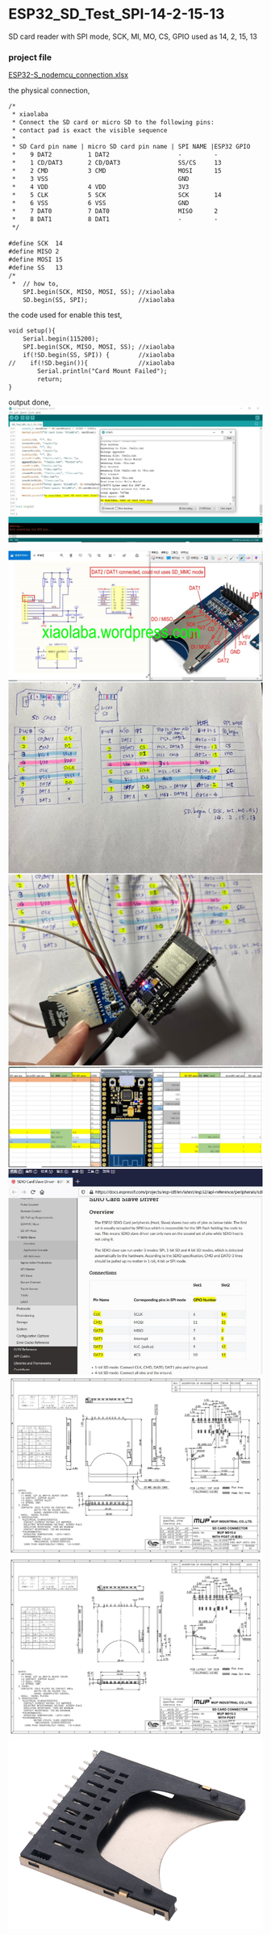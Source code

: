 # ESP32_SD_Test_SPI-14-2-15-13  
SD card reader with SPI mode, SCK, MI, MO, CS, GPIO used as 14, 2, 15, 13  

### project file  
[ESP32-S_nodemcu_connection.xlsx](ESP32-S_nodemcu_connection.xlsx)  



the physical connection,
```
/*
 * xiaolaba
 * Connect the SD card or micro SD to the following pins:
 * contact pad is exact the visible sequence
 *
 * SD Card pin name | micro SD card pin name | SPI NAME |ESP32 GPIO
 *    9 DAT2          1 DAT2                   -         -
 *    1 CD/DAT3       2 CD/DAT3                SS/CS     13
 *    2 CMD           3 CMD                    MOSI      15
 *    3 VSS                                    GND
 *    4 VDD           4 VDD                    3V3
 *    5 CLK           5 SCK                    SCK       14
 *    6 VSS           6 VSS                    GND
 *    7 DAT0          7 DAT0                   MISO      2
 *    8 DAT1          8 DAT1                   -         -
 */

#define SCK  14
#define MISO 2
#define MOSI 15
#define SS   13
/*  
 *  // how to, 
    SPI.begin(SCK, MISO, MOSI, SS); //xiaolaba
    SD.begin(SS, SPI);              //xiaolaba
```


the code used for enable this test,
```
void setup(){
    Serial.begin(115200);
    SPI.begin(SCK, MISO, MOSI, SS); //xiaolaba
    if(!SD.begin(SS, SPI)) {        //xiaolaba
//    if(!SD.begin()){              //xiaolaba
        Serial.println("Card Mount Failed");
        return;
}
```


output done,  
![SD_Test_SPI_14_2_15_13_done.JPG](SD_Test_SPI_14_2_15_13_done.JPG)  



![SD_card_module_not_support_SD_MMC_mode.jpg](SD_card_module_not_support_SD_MMC_mode.jpg)  
![SD_uSD_ESP32_SD_MMC_mapping.jpg](SD_uSD_ESP32_SD_MMC_mapping.jpg)
![SD_SPI_module.jpg](SD_SPI_module.jpg)
![NODEMCU_ESP32-S.JPG](NODEMCU_ESP32-S.JPG)
![SD_CARD_ESP32_pin_SD_MMC_connection.JPG](SD_CARD_ESP32_pin_SD_MMC_connection.JPG)
![MUP_M015-4_1.jpg](MUP_M015-4_1.jpg)
![MUP_M015-4_2.jpg](MUP_M015-4_2.jpg)
![MUP_M015-4_3.jpg](MUP_M015-4_3.jpg)


